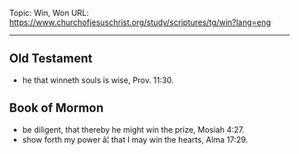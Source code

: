Topic: Win, Won
URL: https://www.churchofjesuschrist.org/study/scriptures/tg/win?lang=eng

---

## Old Testament

- he that winneth souls is wise, Prov. 11:30.

## Book of Mormon

- be diligent, that thereby he might win the prize, Mosiah 4:27.
- show forth my power â¦ that I may win the hearts, Alma 17:29.

